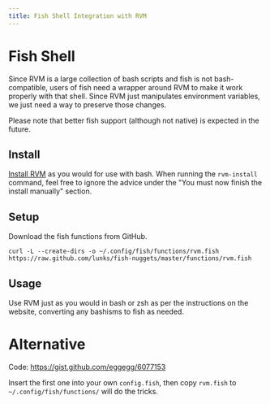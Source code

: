 ```yaml
---
title: Fish Shell Integration with RVM
---
```


Fish Shell
==========

Since RVM is a large collection of bash scripts and fish is not
bash-compatible, users of fish need a wrapper around RVM to make it work
properly with that shell. Since RVM just manipulates environment
variables, we just need a way to preserve those changes.

Please note that better fish support (although not native) is expected
in the future.

Install
-------

[Install RVM](/rvm/install/) as you would for use with bash. When
running the `rvm-install` command, feel free to ignore the advice under
the "You must now finish the install manually" section.

Setup
-----

Download the fish functions from GitHub.

    curl -L --create-dirs -o ~/.config/fish/functions/rvm.fish https://raw.github.com/lunks/fish-nuggets/master/functions/rvm.fish

Usage
-----
Use RVM just as you would in bash or zsh as per the instructions on the
website, converting any bashisms to fish as needed.

Alternative
===========
Code: https://gist.github.com/eggegg/6077153

Insert the first one into your own `config.fish`, then copy `rvm.fish`
to `~/.config/fish/functions/` will do the tricks.
